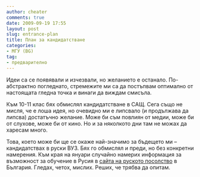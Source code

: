 ```yaml
---
author: cheater
comments: true
date: 2009-09-19 17:55
layout: post
slug: entrance-plan
title: План за кандидатстване
categories:
- МГУ (BG)
tag:
- предварително
---
```


Идеи са се появявали и изчезвали, но желанието е останало. По-абстрактно погледнато, стремежите ми са да постъпвам оптимално от настоящата гледна точка и винаги да виждам смисъла.  

Към 10-11 клас бях обмислял кандидатстване в САЩ. Сега също не мисля, че е лоша идея, но очевидно ми е липсвало (и продължава да липсва) достатъчно желание. Може би съм повлиян от медии, може би от слухове, може би от кино. Но и за няколкото дни там не можах да харесам много.  
  
Това, което може би ще се окаже най-значимо за бъдещето ми – кандидатствах в руски ВУЗ. Бях го обмислял и преди, но без конкретни намерения. Към края на януари случайно намерих информация за възможност за обучение в Русия в [сайта на руското посолство](http://www.russia.bg/content/view/180/155/lang,bg/) в България. Гледах, четох, мислих. Реших, че трябва да опитам.  

